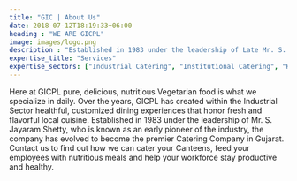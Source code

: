 ```yaml
---
title: "GIC | About Us"
date: 2018-07-12T18:19:33+06:00
heading : "WE ARE GICPL"
image: images/logo.png
description : "Established in 1983 under the leadership of Late Mr. S. Jayaram Shetty, who is known as an early pioneer of the Industry, the company has evolved to become one of the premier Catering Companies in Gujarat. Here at GICPL, we specialize in pure, delicious, nutritious Vegetarian food daily. Over the years, GICPL has created within the Industrial Sector healthful, customized dining experiences that honor fresh and flavorful local cuisine. Contact us to find out how we can cater to your Canteens and Cafeterias, feed your employees with nutritious meals and help your workforce stay productive and healthy."
expertise_title: "Services"
expertise_sectors: ["Industrial Catering", "Institutional Catering", "Hospital Catering", "Commercial Catering", "Housekeeping services"]
---
```



Here at GICPL pure, delicious, nutritious Vegetarian food is what we specialize in daily. Over the years, GICPL has created within the Industrial Sector healthful, customized dining experiences that honor fresh and flavorful local cuisine. Established in 1983 under the leadership of Mr. S. Jayaram Shetty, who is known as an early pioneer of the industry, the company has evolved to become the premier Catering Company in Gujarat. Contact us to find out how we can cater your Canteens, feed your employees with nutritious meals and help your workforce stay productive and healthy.


